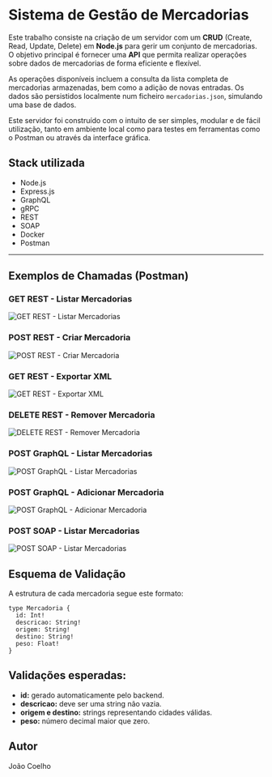 # Sistema de Gestão de Mercadorias

Este trabalho consiste na criação de um servidor com um **CRUD** (Create, Read, Update, Delete) em **Node.js** para gerir um conjunto de mercadorias. O objetivo principal é fornecer uma **API** que permita realizar operações sobre dados de mercadorias de forma eficiente e flexível.

As operações disponíveis incluem a consulta da lista completa de mercadorias armazenadas, bem como a adição de novas entradas. Os dados são persistidos localmente num ficheiro `mercadorias.json`, simulando uma base de dados.

Este servidor foi construído com o intuito de ser simples, modular e de fácil utilização, tanto em ambiente local como para testes em ferramentas como o Postman ou através da interface gráfica.

## Stack utilizada
- Node.js
- Express.js
- GraphQL
- gRPC
- REST
- SOAP
- Docker
- Postman

---

## Exemplos de Chamadas (Postman)

### GET REST - Listar Mercadorias
![GET REST - Listar Mercadorias](https://github.com/user-attachments/assets/6985e071-a7b1-4cfc-ac71-2e1fb04dfd83)

### POST REST - Criar Mercadoria
![POST REST - Criar Mercadoria](https://github.com/user-attachments/assets/9cab2123-c82c-4a0e-ab03-2da871f71d53)

### GET REST - Exportar XML
![GET REST - Exportar XML](https://github.com/user-attachments/assets/3613e09f-99e4-4ece-98e1-49803b36167a)

### DELETE REST - Remover Mercadoria
![DELETE REST - Remover Mercadoria](https://github.com/user-attachments/assets/66b76d73-00bb-4fe1-8194-e00e1892f6ce)

### POST GraphQL - Listar Mercadorias
![POST GraphQL - Listar Mercadorias](https://github.com/user-attachments/assets/a87cfd5b-fd75-4e37-a56c-c4abd3e79c8e)

### POST GraphQL - Adicionar Mercadoria
![POST GraphQL - Adicionar Mercadoria](https://github.com/user-attachments/assets/dff9cc99-9318-421c-981d-63876237967d)

### POST SOAP - Listar Mercadorias
![POST SOAP - Listar Mercadorias](https://github.com/user-attachments/assets/91ce97d2-dfd7-422b-bb2e-57d66ba240d1)

## Esquema de Validação
A estrutura de cada mercadoria segue este formato:
```
type Mercadoria {
  id: Int!
  descricao: String!
  origem: String!
  destino: String!
  peso: Float!
}
```

## Validações esperadas:
- **id:** gerado automaticamente pelo backend.
- **descricao:** deve ser uma string não vazia.
- **origem e destino:** strings representando cidades válidas.
- **peso:** número decimal maior que zero.

## Autor
João Coelho



